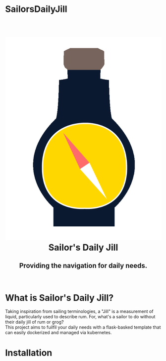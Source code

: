 # SailorsDailyJill

<div>
    <h1 align='center'>
        <br>
        <img src ="logo/ApplicationLogo.png" alt=Bottle with a Compass inside>
        <br>
        Sailor's Daily Jill
        <h2 align='center'>Providing the navigation for daily needs.</h2>
    </h1>
</div>
<br>
<h1>What is Sailor's Daily Jill?</h1>
Taking inspiration from sailing terminologies, a "Jill" is a measurement of liquid, particularly used to describe rum. For, what's a sailor to do without their daily jill of rum or grog?
<br>
This project aims to fuilfil your daily needs with a flask-basked template that can easily dockerized and managed via kubernetes.
<h1>Installation</h1>